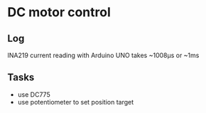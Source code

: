 # DC motor control

## Log

INA219 current reading with Arduino UNO takes ~1008µs or ~1ms

## Tasks

- use DC775
- use potentiometer to set position target